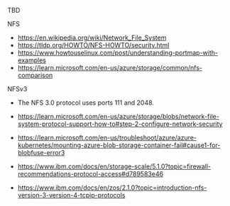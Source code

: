 TBD

NFS

- https://en.wikipedia.org/wiki/Network_File_System
- https://tldp.org/HOWTO/NFS-HOWTO/security.html
- https://www.howtouselinux.com/post/understanding-portmap-with-examples
- https://learn.microsoft.com/en-us/azure/storage/common/nfs-comparison

NFSv3
- The NFS 3.0 protocol uses ports 111 and 2048.

- https://learn.microsoft.com/en-us/azure/storage/blobs/network-file-system-protocol-support-how-to#step-2-configure-network-security
- https://learn.microsoft.com/en-us/troubleshoot/azure/azure-kubernetes/mounting-azure-blob-storage-container-fail#cause1-for-blobfuse-error3
- https://www.ibm.com/docs/en/storage-scale/5.1.0?topic=firewall-recommendations-protocol-access#d789583e46
- https://www.ibm.com/docs/en/zos/2.1.0?topic=introduction-nfs-version-3-version-4-tcpip-protocols
